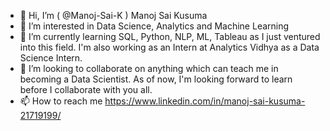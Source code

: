 - 👋 Hi, I’m ( @Manoj-Sai-K ) Manoj Sai Kusuma 
- 👀 I’m interested in Data Science, Analytics and Machine Learning
- 🌱 I’m currently learning SQL, Python, NLP, ML, Tableau as I just ventured into this field. I'm also working as an Intern at Analytics Vidhya as a Data Science Intern.
- 💞️ I’m looking to collaborate on anything which can teach me in becoming a Data Scientist. As of now, I'm looking forward to learn before I collaborate with you all.
- 📫 How to reach me https://www.linkedin.com/in/manoj-sai-kusuma-21719199/

<!---
Manoj-Sai-K/Manoj-Sai-K is a ✨ special ✨ repository because its `README.md` (this file) appears on your GitHub profile.
You can click the Preview link to take a look at your changes.
--->
